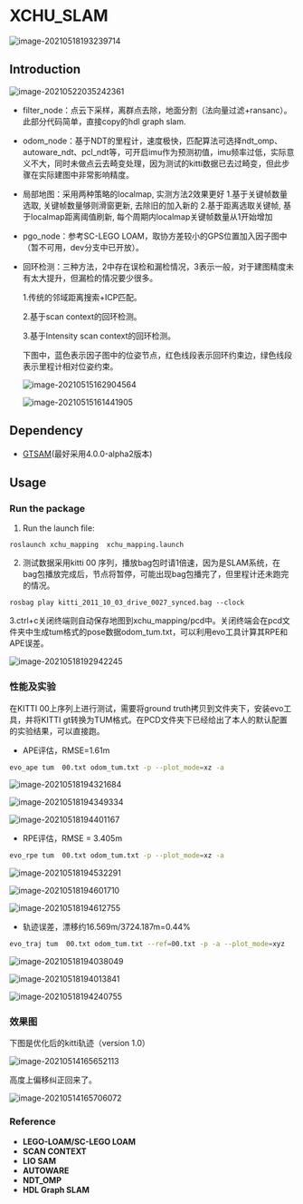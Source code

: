 # XCHU_SLAM

![image-20210518193239714](README/image-20210518193239714.png)

## Introduction

![image-20210522035242361](README/image-20210522035242361.png)

- filter_node：点云下采样，离群点去除，地面分割（法向量过滤+ransanc）。此部分代码简单，直接copy的hdl graph slam.

- odom_node：基于NDT的里程计，速度极快，匹配算法可选择ndt_omp、autoware_ndt、pcl_ndt等，可开启imu作为预测初值，imu频率过低，实际意义不大，同时未做点云去畸变处理，因为测试的kitti数据已去过畸变，但此步骤在实际建图中非常影响精度。

- 局部地图：采用两种策略的localmap, 实测方法2效果更好
  1.基于关键帧数量选取, 关键帧数量够则滑窗更新, 去除旧的加入新的
  2.基于距离选取关键帧, 基于localmap距离阈值刷新, 每个周期内localmap关键帧数量从1开始增加

- pgo_node：参考SC-LEGO LOAM，取协方差较小的GPS位置加入因子图中（暂不可用，dev分支中已开放）。

- 回环检测：三种方法，2中存在误检和漏检情况，3表示一般，对于建图精度未有太大提升，但漏检的情况要少很多。

  1.传统的邻域距离搜索+ICP匹配。

  2.基于scan context的回环检测。
  
  3.基于Intensity scan context的回环检测。
  
  下图中，蓝色表示因子图中的位姿节点，红色线段表示回环约束边，绿色线段表示里程计相对位姿约束。
  
  ![image-20210515162904564](README/image-2.png)
  
  ![image-20210515161441905](README/image-20210515161441905.png)

## Dependency

- [GTSAM](https://github.com/borglab/gtsam/releases)(最好采用4.0.0-alpha2版本)

## Usage

### Run the package

1. Run the launch file:

```shell
roslaunch xchu_mapping  xchu_mapping.launch 
```

2. 测试数据采用kitti 00 序列，播放bag包时请1倍速，因为是SLAM系统，在bag包播放完成后，节点将暂停，可能出现bag包播完了，但里程计还未跑完的情况。

```shell
rosbag play kitti_2011_10_03_drive_0027_synced.bag --clock
```

   3.ctrl+c关闭终端则自动保存地图到xchu_mapping/pcd中。关闭终端会在pcd文件夹中生成tum格式的pose数据odom_tum.txt，可以利用evo工具计算其RPE和APE误差。

![image-20210518192942245](README/image-20210518192942245.png)

### 性能及实验

在KITTI 00上序列上进行测试，需要将ground truth拷贝到文件夹下，安装evo工具，并将KITTI gt转换为TUM格式。在PCD文件夹下已经给出了本人的默认配置的实验结果，可以直接跑。

- APE评估，RMSE=1.61m

```sh
evo_ape tum  00.txt odom_tum.txt -p --plot_mode=xz -a 
```

![image-20210518194321684](README/image-20210518194321684.png)

![image-20210518194349334](README/image-20210518194349334.png)

![image-20210518194401167](README/image-20210518194401167.png)

- RPE评估，RMSE = 3.405m
```sh
evo_rpe tum  00.txt odom_tum.txt -p --plot_mode=xz -a 
```

![image-20210518194532291](README/image-20210518194532291.png)

![image-20210518194601710](README/image-20210518194601710.png)

![image-20210518194612755](README/image-20210518194612755.png)

- 轨迹误差，漂移约16.569m/3724.187m=0.44%

```sh
evo_traj tum  00.txt odom_tum.txt --ref=00.txt -p -a --plot_mode=xyz
```

![image-20210518194038049](README/image-20210518194038049.png)

![image-20210518194013841](README/image-20210518194013841.png)

![image-20210518194240755](README/image-20210518194240755.png)



### 效果图

下图是优化后的kitti轨迹（version 1.0）

![image-20210514165652113](README/image-20210514165652113.png)

高度上偏移纠正回来了。

![image-20210514165706072](README/image-20210514165706072.png)

### Reference

- **LEGO-LOAM/SC-LEGO LOAM**
- **SCAN CONTEXT**
- **LIO SAM**
- **AUTOWARE**
- **NDT_OMP**
- **HDL Graph SLAM**